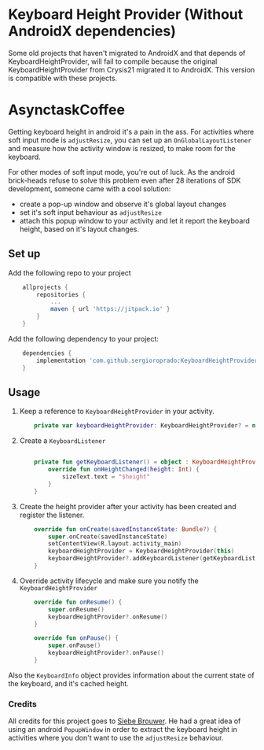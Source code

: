 # Keyboard Height Provider (Without AndroidX dependencies)

Some old projects that haven't migrated to AndroidX and that depends of KeyboardHeightProvider, will fail to compile because the original KeyboardHeightProvider from Crysis21 migrated it to AndroidX. This version is compatible with these projects.

# AsynctaskCoffee
Getting keyboard height in android it's a pain in the ass. For activities where soft input mode is `adjustResize`, you can set up an `OnGlobalLayoutListener` and measure how the activity window is resized, to make room for the keyboard.

For other modes of soft input mode, you're out of luck. As the android brick-heads refuse to solve this problem even after 28 iterations of SDK development, someone came with a cool solution:
* create a pop-up window and observe it's global layout changes
* set it's soft input behaviour as `adjustResize`
* attach this popup window to your activity and let it report the keyboard height, based on it's layout changes.

## Set up
Add the following repo to your project

```gradle
	allprojects {
		repositories {
			...
			maven { url 'https://jitpack.io' }
		}
	}
```

Add the following dependency to your project:

```gradle
    dependencies {
	    implementation 'com.github.sergioroprado:KeyboardHeightProvider:1.0.4-Egemen'
    }
```

## Usage

1. Keep a reference to `KeyboardHeightProvider` in your activity.

    ```kotlin
        private var keyboardHeightProvider: KeyboardHeightProvider? = null
    ```

2. Create a `KeyboardListener`

    ``` kotlin
    
        private fun getKeyboardListener() = object : KeyboardHeightProvider.KeyboardListener {
            override fun onHeightChanged(height: Int) {
                sizeText.text = "$height"
            }
        }
    ```

3. Create the height provider after your activity has been created and register the listener.

    ```kotlin
        override fun onCreate(savedInstanceState: Bundle?) {
            super.onCreate(savedInstanceState)
            setContentView(R.layout.activity_main)
            keyboardHeightProvider = KeyboardHeightProvider(this)
            keyboardHeightProvider?.addKeyboardListener(getKeyboardListener())
        }
    ```
    
4. Override activity lifecycle and make sure you notify the `KeyboardHeightProvider`

    ```kotlin 
        override fun onResume() {
            super.onResume()
            keyboardHeightProvider?.onResume()
        }
    
        override fun onPause() {
            super.onPause()
            keyboardHeightProvider?.onPause()
        }
    ```
    

Also the `KeyboardInfo` object provides information about the current state of the keyboard, and it's cached height.

### Credits
All credits for this project goes to [Siebe Brouwer](https://github.com/siebeprojects). He had a great idea of using an android `PopupWindow` in order to extract the keyboard height in activities where you don't want to use the `adjustResize` behaviour.
